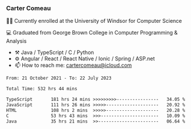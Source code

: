 ### Carter Comeau

🙋‍♂️ Currently enrolled at the University of Windsor for Computer Science

💻 Graduated from George Brown College in Computer Programming & Analysis

- ⚒️ Java / TypeScript / C / Python
- ⚙️ Angular / React / React Native / Ionic / Spring / ASP.net
- 📫 How to reach me: cartercomeau@icloud.com

<!--START_SECTION:waka-->

```txt
From: 21 October 2021 - To: 22 July 2023

Total Time: 532 hrs 44 mins

TypeScript       181 hrs 24 mins >>>>>>>>>----------------   34.05 %
JavaScript       111 hrs 26 mins >>>>>--------------------   20.92 %
HTML             108 hrs 2 mins  >>>>>--------------------   20.28 %
C                53 hrs 43 mins  >>>----------------------   10.09 %
Java             35 hrs 21 mins  >>-----------------------   06.64 %
```

<!--END_SECTION:waka-->
